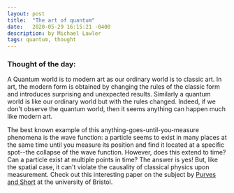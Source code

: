 ```yaml
---
layout: post
title:  "The art of quantum"
date:   2020-05-29 16:15:21 -0400
description: by Michael Lawler
tags: quantum, thought
---
```

### Thought of the day:

A Quantum world is to modern art as our ordinary world is to classic art.  In art, the modern form is obtained by changing the rules of the classic form and introduces surprising and unexpected results. Similarly a quantum world is like our ordinary world but with the rules changed. Indeed, if we don't observe the quantum world, then it seems anything can happen much like modern art. 

The best known example of this anything-goes-until-you-measure phenomena is the wave function: a particle seems to exist in many places at the same time until you measure its position and find it located at a specific spot--the collapse of the wave function. However, does this extend to time? Can a particle exist at multiple points in time? The answer is yes! But, like the spatial case, it can't violate the causality of classical physics upon measurement. Check out this interesting paper on the subject by [Purves and Short](https://arxiv.org/pdf/2101.09107.pdf) at the university of Bristol.